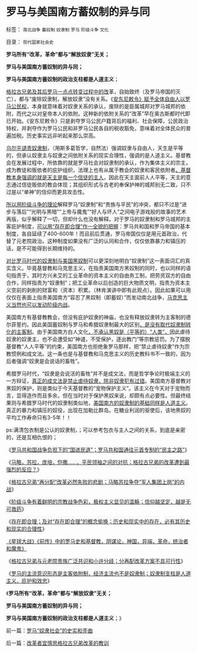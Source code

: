 # 罗马与美国南方蓄奴制的异与同

标签： `南北战争` `蓄奴制` `奴隶制` `罗马` `阶级斗争` `文化` 

目录： `现代国家社会史`

**罗马所有“改革，革命”都与“解放奴隶”无关；**

**罗马与美国南方蓄奴制的异与同；**

**罗马与美国南方蓄奴制的政治支柱都是人道主义**；

[格拉古兄弟及其后罗马一点点转变过程中的改](../../../2013/3/23/格拉古兄弟“再分配”改革必然失败的悲剧.md)革，自始致终（及罗马帝国的灭亡），都与“废除奴隶制，解放奴隶”没有关系。《[安东尼敕令》赋予全体自由人以罗马公民权](../../../2010/9/4/塞维鲁的户籍制度改革&quot;剥离公民权背后权利&quot;.md)，本身就意味着对奴隶关系的承认，废除的是臣属城邦对罗马城邦的依附，而代之以对皇帝本人的依附。这种新的依附关系的“改革”早在奥古斯都时代即已开始。《安东尼敕令》只是剥夺罗马公民户籍背后的福利、社会保障，公民政治特权，并剥夺作为罗马公民和非罗马公民各自的税收豁免，意味着对全体民众的普遍加税。历史事实远非听起来那么崇高。

[乌尔平谴责奴隶制](../../../2012/4/7/罗马法学家的先知和伪善“人人平等＝人畜平等”.md)，（用斯多葛哲学，自然法）强调奴隶与自由人，天生是平等的，但承认奴隶主与奴隶之间依附关系的现实合理性，强调的是人道主义。基督教会在发展过程中，所依靠的就是罗马社会对奴隶制的承认，作为集体主义的宗主，成为教徒和贩依者的庇护组织，法理上也有从属于教会的奴隶和客民依附者[。基督教本身强调的就是天主是每一个信徒的主人](../../../2010/11/18/基督教的真理和内战，教会的特权.md)，因此在天主面前人人平等，天主的意志通过信徒贩依的教会体现；其组织形式与古老的奉保护神的城邦别无二致，只不过是以“单神”的信仰而更具攻击性。

[所以用阶级斗争的理论](../../../2013/3/23/信仰越坚定，越是无可救药；.md)解释罗马“奴隶制”和“贵族与平民”的冲突，都只不过是“进步与落后”“光明与黑暗”“上帝与魔鬼”“好人与坏人”之间电子游戏般的故事的艺术再版，似乎解释了一切，但却什么也没有解释。对于罗马的奴隶制和罗马城邦的主客庇护制度，[可以用“存在即合理”作一全貌的把握](../../../2013/3/23/社会进化论，存在即合理.md)：罗马共和国和罗马帝国的基本制度，各自延续了400-600年！而且前后贯通，罗马帝国仅仅是用元首政治，代替了元老院政治。这种制度如果没有广泛的认同和合作，仅仅依靠暴力和镇压的话，是不可能得到长期维持的。

[对比罗马时代的奴隶制与美国黑奴制](../../../2013/3/18/独立战争如果是正义的，南北战争就是非正义的.md)可以更深刻地明白“奴隶制”这一表面词汇的真实含义。毕竟基督教和马克思主义，在指责美国南方黑奴制的同时，也以同样的语句指责于，其时方兴未艾的工业革命的资本主义的自由务工制，把劳资双方的自由合作，同样指责为“奴隶制”；把工业革命以后创造的巨大物质文明，指责为资本主义空前的剥削的财富和（资本）积累。（林肯演讲中即有此观点）。因此如果可以用仅仅在表面上指责美国南方“容忍了黑奴制（即蓄奴）”而发动南北战争，[马克思主义当然也可以发动阶级内战](../../../2013/3/23/信仰越坚定，越是无可救药；.md)。

美国南方有基督教教会，但没有庇护奴隶的神庙，也没有释放奴隶转为主客制的德尔菲誓约。因此美国蓄奴制与罗马和希腊奴隶制最大的区别[，是没有取代奴隶制转化的主客制](../../../2013/3/19/食客制是所有公有制体制组织的“初级阶段”.md)。由于美国南方白人文化[，不承认黑奴是（平等的）“人类”，](../../../2011/7/18/基督教“人人平等”的进化史和种族主义.md)因此虐待奴隶的奴隶主，也不会遭受如“神谴，不受保护，逐出教门”等宗教惩罚。为了摆脱基督教“人人平等”的约束，美国南方也拒绝象罗马那样，把“禁止虐待奴隶”作为宗教惯例和成文法。这一条也是与基督教和马克思主义的历史教科书不一致的，因为后者强调“奴隶是会说话的畜牲”。

希腊罗马时代，“奴隶是会说活的畜牲”并不是成文法，而是哲学争论时极端主义的一方辩证，[真正的成文法是禁止虐待奴隶，除非奴隶犯有过错](../../../2013/3/16/奴隶制的道德标准，垄断人道主义解释的血酬.md)。美国南方基督教对黑奴的保护，则是类似于今天基督教的“宠物保护主义”。该主义在今天对于宠物而言，显得造作而且多余，但在当时对于保护黑奴来说，却颇有点必要性。但最终结果则与希腊罗马时代的奴隶制类似地，[美国南方的奴隶制的基础同样是人道主义](../../../2011/8/11/奴隶制经济模式的生命周期.md)。真正的暴力和镇压的奴役，出现在加勒比群岛。在糖业利润的驱使后，该地黑奴的平均工作寿命只有3-5年！！

ps:满清包衣制是公认的奴隶制，；可以参考包衣与主人之间的关系，到底是亲密的，还是互相仇恨的；

《[罗马共和国战争负担下的“国进民退”；罗马共和国通往元首专制的“民主之路”](../../../2013/3/22/罗马战争负担下的“国进民退”,通往元首专制的“民主之路”.md)》

《[马略，苏拉，庞培，恺撒……，平民领袖之间的对抗；格拉古兄弟的改革遭到最强烈的反应？](../../../2013/3/22/格拉古兄弟的改革为什么遭到最强烈的反击？.md)》

《[格拉古兄弟“再分配”改革必然失败的悲剧；马略苏拉争夺“军人集团上岗”的内战](../../../2013/3/23/格拉古兄弟“再分配”改革必然失败的悲剧.md)》

《[阶级斗争有着鲜明的宗教战争色彩，极权主义显见的滥觞；信仰越坚定，越是无可救药](../../../2013/3/23/信仰越坚定，越是无可救药；.md)》

《[存在即合理；及对“存在即合理”的概念偷换；历史和现实中的存在，必有其历史和现实的合理性](../../../2013/3/23/社会进化论，存在即合理.md)》

[《星球大战》《前传》中的罗马史和基督教，阴谋论，神国，异端，革命，统治者和魔鬼》](../../../2013/3/24/《星球大战》《前传》中的罗马史和基督教文化.md)

《[格拉古兄弟与元老院贵族广泛共识和小许分歧；分再配改革方案不具可行性](../../../2013/3/24/格拉古兄弟“打着右灯向左拐”的失败改革.md)》

《[罗马的主流意识形态是主客依附制，经济主流也不是奴隶制；奴隶制支柱是人道主义，庇护和效忠](../../../2013/3/24/罗马“奴隶社会”的史实和歪曲.md)》

《**罗马所有“改革，革命”都与“解放奴隶”无关；**

**罗马与美国南方蓄奴制的异与同；**

**罗马与美国南方蓄奴制的政治支柱都是人道主义**；》

前一篇：[罗马“奴隶社会”的史实和歪曲](../../../2013/3/24/罗马“奴隶社会”的史实和歪曲.md)

后一篇：[改革者宜慎思格拉古兄弟改革的教训](../../../2013/3/25/改革者宜慎思格拉古兄弟改革的教训.md)